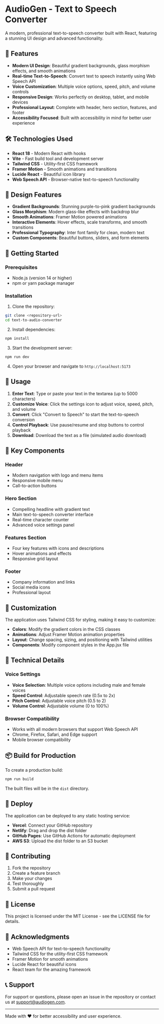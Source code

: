 # AudioGen - Text to Speech Converter

A modern, professional text-to-speech converter built with React, featuring a stunning UI design and advanced functionality.

## 🚀 Features

- **Modern UI Design**: Beautiful gradient backgrounds, glass morphism effects, and smooth animations
- **Real-time Text-to-Speech**: Convert text to speech instantly using Web Speech API
- **Voice Customization**: Multiple voice options, speed, pitch, and volume controls
- **Responsive Design**: Works perfectly on desktop, tablet, and mobile devices
- **Professional Layout**: Complete with header, hero section, features, and footer
- **Accessibility Focused**: Built with accessibility in mind for better user experience

## 🛠️ Technologies Used

- **React 18** - Modern React with hooks
- **Vite** - Fast build tool and development server
- **Tailwind CSS** - Utility-first CSS framework
- **Framer Motion** - Smooth animations and transitions
- **Lucide React** - Beautiful icon library
- **Web Speech API** - Browser-native text-to-speech functionality

## 🎨 Design Features

- **Gradient Backgrounds**: Stunning purple-to-pink gradient backgrounds
- **Glass Morphism**: Modern glass-like effects with backdrop blur
- **Smooth Animations**: Framer Motion powered animations
- **Interactive Elements**: Hover effects, scale transforms, and smooth transitions
- **Professional Typography**: Inter font family for clean, modern text
- **Custom Components**: Beautiful buttons, sliders, and form elements

## 🚀 Getting Started

### Prerequisites

- Node.js (version 14 or higher)
- npm or yarn package manager

### Installation

1. Clone the repository:

```bash
git clone <repository-url>
cd text-to-audio-converter
```

2. Install dependencies:

```bash
npm install
```

3. Start the development server:

```bash
npm run dev
```

4. Open your browser and navigate to `http://localhost:5173`

## 📱 Usage

1. **Enter Text**: Type or paste your text in the textarea (up to 5000 characters)
2. **Customize Voice**: Click the settings icon to adjust voice, speed, pitch, and volume
3. **Convert**: Click "Convert to Speech" to start the text-to-speech conversion
4. **Control Playback**: Use pause/resume and stop buttons to control playback
5. **Download**: Download the text as a file (simulated audio download)

## 🎯 Key Components

### Header

- Modern navigation with logo and menu items
- Responsive mobile menu
- Call-to-action buttons

### Hero Section

- Compelling headline with gradient text
- Main text-to-speech converter interface
- Real-time character counter
- Advanced voice settings panel

### Features Section

- Four key features with icons and descriptions
- Hover animations and effects
- Responsive grid layout

### Footer

- Company information and links
- Social media icons
- Professional layout

## 🎨 Customization

The application uses Tailwind CSS for styling, making it easy to customize:

- **Colors**: Modify the gradient colors in the CSS classes
- **Animations**: Adjust Framer Motion animation properties
- **Layout**: Change spacing, sizing, and positioning with Tailwind utilities
- **Components**: Modify component styles in the App.jsx file

## 🔧 Technical Details

### Voice Settings

- **Voice Selection**: Multiple voice options including male and female voices
- **Speed Control**: Adjustable speech rate (0.5x to 2x)
- **Pitch Control**: Adjustable voice pitch (0.5 to 2)
- **Volume Control**: Adjustable volume (0 to 100%)

### Browser Compatibility

- Works with all modern browsers that support Web Speech API
- Chrome, Firefox, Safari, and Edge support
- Mobile browser compatibility

## 📦 Build for Production

To create a production build:

```bash
npm run build
```

The built files will be in the `dist` directory.

## 🚀 Deploy

The application can be deployed to any static hosting service:

- **Vercel**: Connect your GitHub repository
- **Netlify**: Drag and drop the dist folder
- **GitHub Pages**: Use GitHub Actions for automatic deployment
- **AWS S3**: Upload the dist folder to an S3 bucket

## 🤝 Contributing

1. Fork the repository
2. Create a feature branch
3. Make your changes
4. Test thoroughly
5. Submit a pull request

## 📄 License

This project is licensed under the MIT License - see the LICENSE file for details.

## 🙏 Acknowledgments

- Web Speech API for text-to-speech functionality
- Tailwind CSS for the utility-first CSS framework
- Framer Motion for smooth animations
- Lucide React for beautiful icons
- React team for the amazing framework

## 📞 Support

For support or questions, please open an issue in the repository or contact us at support@audiogen.com.

---

Made with ❤️ for better accessibility and user experience.
